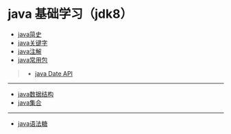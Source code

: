 # java 基础学习（jdk8）

* [java简史](javaBriefHistory.md)
* [java关键字](keywords.md)
* [java注解](annotation.md)
* [java常用包](packages.md)
> * [java Date API](date.md)

------------

* [java数据结构]()
* [java集合](collection.md)

-------------

* [java语法糖](syntactic-sugar.md)

